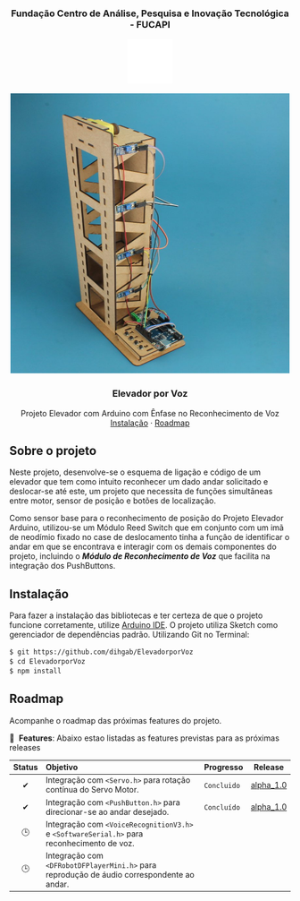 <h3 align="center">Fundação Centro de Análise, Pesquisa e Inovação Tecnológica - FUCAPI</h3>
<p align="CENTER">
  <a href="https://github.com/dihgab/ElevadorporVoz">
    <img src="https://github.com/dihgab/ElevadorporVoz/blob/main/Default/LogoFU.png" alt="Logo" width="80" height="80">
  </a>
<br />
<p align="center">
  <a href="https://github.com/dihgab/ElevadorporVoz">
    <img src="https://github.com/dihgab/ElevadorporVoz/blob/main/Default/ElevadorImage.jpg" alt="Logo" width="500" height="500">
  </a>

  <h3 align="center">Elevador por Voz</h3>

  <p align="center">
    Projeto Elevador com Arduino com Ênfase no Reconhecimento de Voz
    <br/>
    <a href="#instalação">Instalação</a>
    ·
    <a href="#roadmap">Roadmap</a>
  </p>
</p>


## Sobre o projeto
Neste projeto, desenvolve-se o esquema de ligação e código de um elevador que tem como intuito reconhecer um dado andar solicitado e deslocar-se até este, um projeto que necessita de funções simultâneas entre motor, sensor de posição e botões de localização.

Como sensor base para o reconhecimento de posição do Projeto Elevador Arduino, utilizou-se um Módulo Reed Switch que em conjunto com um imã de neodímio fixado no case de deslocamento tinha a função de identificar o andar em que se encontrava e interagir com os demais componentes do projeto, incluindo o ***Módulo de Reconhecimento de Voz*** que facilita na integração dos PushButtons.

## Instalação
Para fazer a instalação das bibliotecas e ter certeza de que o projeto funcione corretamente, utilize [Arduino IDE](https://www.arduino.cc/en/software).
O projeto utiliza Sketch como gerenciador de dependências padrão. Utilizando Git no Terminal:
```sh
$ git https://github.com/dihgab/ElevadorporVoz
$ cd ElevadorporVoz
$ npm install
```

## Roadmap
Acompanhe o roadmap das próximas features do projeto.

🚀 &nbsp;**Features**: Abaixo estao listadas as features previstas para as próximas releases

| Status | Objetivo | Progresso | Release | 
| :---: | :--- | --- | --- |
| ✔ | Integração com ```<Servo.h>``` para rotação contínua do Servo Motor. | `Concluido`| <a href=https://github.com/dihgab/ElevadorporVoz>alpha_1.0</a> |
| ✔ | Integração com ```<PushButton.h>``` para direcionar-se ao andar desejado.  | `Concluído`| <a href=https://github.com/dihgab/ElevadorporVoz>alpha_1.0</a> |
| 🕒 | Integração com ```<VoiceRecognitionV3.h>``` e ```<SoftwareSerial.h>``` para reconhecimento de voz. | | |
| 🕒 | Integração com ```<DFRobotDFPlayerMini.h>``` para reprodução de áudio correspondente ao andar. | | |


